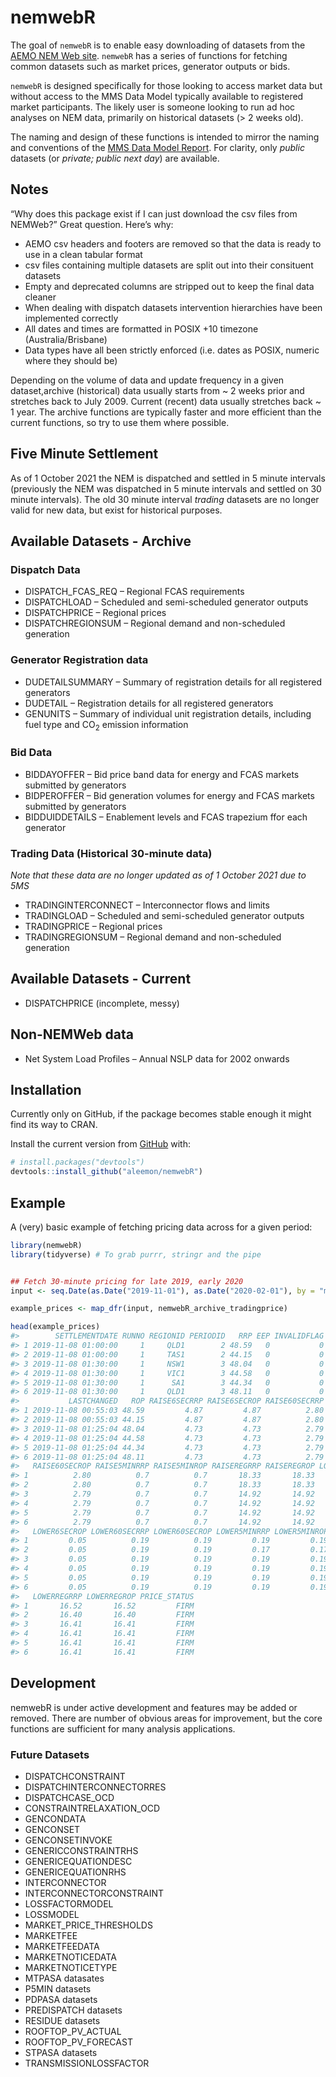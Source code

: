 
<!-- README.md is generated from README.Rmd. Please edit that file -->

# nemwebR

<!-- badges: start -->
<!-- badges: end -->

The goal of `nemwebR` is to enable easy downloading of datasets from the
[AEMO NEM Web
site](https://www.aemo.com.au/energy-systems/electricity/national-electricity-market-nem/data-nem/market-data-nemweb).
`nemwebR` has a series of functions for fetching common datasets such as
market prices, generator outputs or bids.

`nemwebR` is designed specifically for those looking to access market
data but without access to the MMS Data Model typically available to
registered market participants. The likely user is someone looking to
run ad hoc analyses on NEM data, primarily on historical datasets (&gt;
2 weeks old).

The naming and design of these functions is intended to mirror the
naming and conventions of the [MMS Data Model
Report](http://nemweb.com.au/Reports/Current/MMSDataModelReport/Electricity/MMS%20Data%20Model%20Report_files/MMS_2.htm).
For clarity, only *public* datasets (or *private; public next day*) are
available.

## Notes

“Why does this package exist if I can just download the csv files from
NEMWeb?” Great question. Here’s why:

-   AEMO csv headers and footers are removed so that the data is ready
    to use in a clean tabular format
-   csv files containing multiple datasets are split out into their
    consituent datasets
-   Empty and deprecated columns are stripped out to keep the final data
    cleaner
-   When dealing with dispatch datasets intervention hierarchies have
    been implemented correctly
-   All dates and times are formatted in POSIX +10 timezone
    (Australia/Brisbane)
-   Data types have all been strictly enforced (i.e. dates as POSIX,
    numeric where they should be)

Depending on the volume of data and update frequency in a given
dataset,archive (historical) data usually starts from \~ 2 weeks prior
and stretches back to July 2009. Current (recent) data usually stretches
back \~ 1 year. The archive functions are typically faster and more
efficient than the current functions, so try to use them where possible.

## Five Minute Settlement

As of 1 October 2021 the NEM is dispatched and settled in 5 minute
intervals (previously the NEM was dispatched in 5 minute intervals and
settled on 30 minute intervals). The old 30 minute interval *trading*
datasets are no longer valid for new data, but exist for historical
purposes.

## Available Datasets - Archive

### Dispatch Data

-   DISPATCH\_FCAS\_REQ – Regional FCAS requirements
-   DISPATCHLOAD – Scheduled and semi-scheduled generator outputs
-   DISPATCHPRICE – Regional prices
-   DISPATCHREGIONSUM – Regional demand and non-scheduled generation

### Generator Registration data

-   DUDETAILSUMMARY – Summary of registration details for all registered
    generators
-   DUDETAIL – Registration details for all registered generators
-   GENUNITS – Summary of individual unit registration details,
    including fuel type and CO<sub>2</sub> emission information

### Bid Data

-   BIDDAYOFFER – Bid price band data for energy and FCAS markets
    submitted by generators
-   BIDPEROFFER – Bid generation volumes for energy and FCAS markets
    submitted by generators
-   BIDDUIDDETAILS – Enablement levels and FCAS trapezium ffor each
    generator

### Trading Data (Historical 30-minute data)

*Note that these data are no longer updated as of 1 October 2021 due to
5MS*

-   TRADINGINTERCONNECT – Interconnector flows and limits
-   TRADINGLOAD – Scheduled and semi-scheduled generator outputs
-   TRADINGPRICE – Regional prices
-   TRADINGREGIONSUM – Regional demand and non-scheduled generation

## Available Datasets - Current

-   DISPATCHPRICE (incomplete, messy)

## Non-NEMWeb data

-   Net System Load Profiles – Annual NSLP data for 2002 onwards

## Installation

Currently only on GitHub, if the package becomes stable enough it might
find its way to CRAN.

Install the current version from [GitHub](https://github.com/) with:

``` r
# install.packages("devtools")
devtools::install_github("aleemon/nemwebR")
```

## Example

A (very) basic example of fetching pricing data across for a given
period:

``` r
library(nemwebR)
library(tidyverse) # To grab purrr, stringr and the pipe


## Fetch 30-minute pricing for late 2019, early 2020
input <- seq.Date(as.Date("2019-11-01"), as.Date("2020-02-01"), by = "month") %>% str_remove_all("-") %>% str_sub(1, 6)

example_prices <- map_dfr(input, nemwebR_archive_tradingprice)

head(example_prices)
#>        SETTLEMENTDATE RUNNO REGIONID PERIODID   RRP EEP INVALIDFLAG
#> 1 2019-11-08 01:00:00     1     QLD1        2 48.59   0           0
#> 2 2019-11-08 01:00:00     1     TAS1        2 44.15   0           0
#> 3 2019-11-08 01:30:00     1     NSW1        3 48.04   0           0
#> 4 2019-11-08 01:30:00     1     VIC1        3 44.58   0           0
#> 5 2019-11-08 01:30:00     1      SA1        3 44.34   0           0
#> 6 2019-11-08 01:30:00     1     QLD1        3 48.11   0           0
#>           LASTCHANGED   ROP RAISE6SECRRP RAISE6SECROP RAISE60SECRRP
#> 1 2019-11-08 00:55:03 48.59         4.87         4.87          2.80
#> 2 2019-11-08 00:55:03 44.15         4.87         4.87          2.80
#> 3 2019-11-08 01:25:04 48.04         4.73         4.73          2.79
#> 4 2019-11-08 01:25:04 44.58         4.73         4.73          2.79
#> 5 2019-11-08 01:25:04 44.34         4.73         4.73          2.79
#> 6 2019-11-08 01:25:04 48.11         4.73         4.73          2.79
#>   RAISE60SECROP RAISE5MINRRP RAISE5MINROP RAISEREGRRP RAISEREGROP LOWER6SECRRP
#> 1          2.80          0.7          0.7       18.33       18.33         0.05
#> 2          2.80          0.7          0.7       18.33       18.33         0.05
#> 3          2.79          0.7          0.7       14.92       14.92         0.05
#> 4          2.79          0.7          0.7       14.92       14.92         0.05
#> 5          2.79          0.7          0.7       14.92       14.92         0.05
#> 6          2.79          0.7          0.7       14.92       14.92         0.05
#>   LOWER6SECROP LOWER60SECRRP LOWER60SECROP LOWER5MINRRP LOWER5MINROP
#> 1         0.05          0.19          0.19         0.19         0.19
#> 2         0.05          0.19          0.19         0.17         0.17
#> 3         0.05          0.19          0.19         0.19         0.19
#> 4         0.05          0.19          0.19         0.19         0.19
#> 5         0.05          0.19          0.19         0.19         0.19
#> 6         0.05          0.19          0.19         0.19         0.19
#>   LOWERREGRRP LOWERREGROP PRICE_STATUS
#> 1       16.52       16.52         FIRM
#> 2       16.40       16.40         FIRM
#> 3       16.41       16.41         FIRM
#> 4       16.41       16.41         FIRM
#> 5       16.41       16.41         FIRM
#> 6       16.41       16.41         FIRM
```

## Development

nemwebR is under active development and features may be added or
removed. There are number of obvious areas for improvement, but the core
functions are sufficient for many analysis applications.

### Future Datasets

-   DISPATCHCONSTRAINT
-   DISPATCHINTERCONNECTORRES
-   DISPATCHCASE\_OCD
-   CONSTRAINTRELAXATION\_OCD
-   GENCONDATA
-   GENCONSET
-   GENCONSETINVOKE
-   GENERICCONSTRAINTRHS
-   GENERICEQUATIONDESC
-   GENERICEQUATIONRHS
-   INTERCONNECTOR
-   INTERCONNECTORCONSTRAINT
-   LOSSFACTORMODEL
-   LOSSMODEL
-   MARKET\_PRICE\_THRESHOLDS
-   MARKETFEE
-   MARKETFEEDATA
-   MARKETNOTICEDATA
-   MARKETNOTICETYPE
-   MTPASA datasates
-   P5MIN datasets
-   PDPASA datasets
-   PREDISPATCH datasets
-   RESIDUE datasets
-   ROOFTOP\_PV\_ACTUAL
-   ROOFTOP\_PV\_FORECAST
-   STPASA datasets
-   TRANSMISSIONLOSSFACTOR
